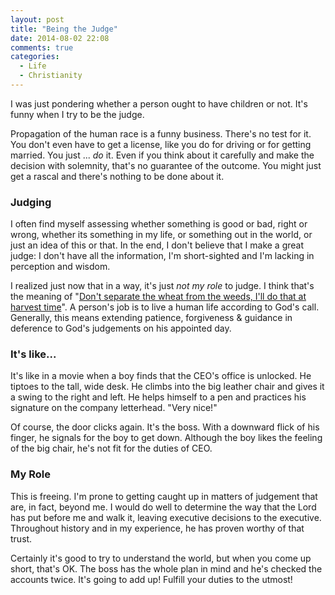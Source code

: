 ```yaml
---
layout: post
title: "Being the Judge"
date: 2014-08-02 22:08
comments: true
categories:
  - Life
  - Christianity
---
```


I was just pondering whether a person ought to have children or not. It's funny when I try to be the judge.

<!-- more -->

Propagation of the human race is a funny business. There's no test for it. You don't even have to get a license, like you do for driving or for getting married. You just ... _do_ it. Even if you think about it carefully and make the decision with solemnity, that's no guarantee of the outcome. You might just get a rascal and there's nothing to be done about it.

### Judging

I often find myself assessing whether something is good or bad, right or wrong, whether its something in my life, or something out in the world, or just an idea of this or that. In the end, I don't believe that I make a great judge: I don't have all the information, I'm short-sighted and I'm lacking in perception and wisdom.

I realized just now that in a way, it's just _not my role_ to judge. I think that's the meaning of "[Don't separate the wheat from the weeds, I'll do that at harvest time](http://www.esvbible.org/Matthew+13:24/)". A person's job is to live a human life according to God's call. Generally, this means extending patience, forgiveness & guidance in deference to God's judgements on his appointed day.

### It's like...

It's like in a movie when a boy finds that the CEO's office is unlocked. He tiptoes to the tall, wide desk. He climbs into the big leather chair and gives it a swing to the right and left. He helps himself to a pen and practices his signature on the company letterhead. "Very nice!"

Of course, the door clicks again. It's the boss. With a downward flick of his finger, he signals for the boy to get down. Although the boy likes the feeling of the big chair, he's not fit for the duties of CEO.

### My Role

This is freeing. I'm prone to getting caught up in matters of judgement that are, in fact, beyond me. I would do well to determine the way that the Lord has put before me and walk it, leaving executive decisions to the executive. Throughout history and in my experience, he has proven worthy of that trust.

Certainly it's good to try to understand the world, but when you come up short, that's OK. The boss has the whole plan in mind and he's checked the accounts twice. It's going to add up! Fulfill your duties to the utmost!
